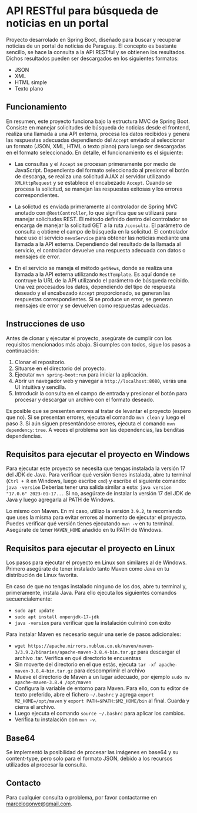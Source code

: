 # API RESTful para búsqueda de noticias en un portal

Proyecto desarrolado en Spring Boot, diseñado para buscar y recuperar noticias de un portal de noticias de Paraguay.
El concepto es bastante sencillo, se hace la consulta a la API RESTful y se obtienen los resultados.
Dichos resultados pueden ser descargados en los siguientes formatos:
- JSON
- XML
- HTML simple
- Texto plano

## Funcionamiento

En resumen, este proyecto funciona bajo la estructura MVC de Spring Boot. Consiste en manejar solicitudes de búsqueda de noticias desde el frontend, realiza una llamada a una API externa, procesa los datos recibidos y genera las respuestas adecuadas dependiendo del `Accept` enviado al seleccionar un formato (JSON, XML, HTML o texto plano) para luego ser descargadas en el formato seleccionado. En detalle, el funcionamiento es el siguiente:

- Las consultas y el `Accept` se procesan primeramente por medio de JavaScript. Dependiento del formato seleccionado al presionar el botón de descarga, se realiza una solicitud AJAX al servidor utilizando `XMLHttpRequest` y se establece el encabezado `Accept`. Cuando se procesa la solicitud, se manejan las respuestas exitosas y los errores correspondientes.

- La solictud es enviada primeramente al controlador de Spring MVC anotado con `@RestController`, lo que significa que se utilizará para manejar solicitudes REST. El método definido dentro del controlador se encarga de manejar la solicitud GET a la ruta `/consulta`. El parámetro de consulta `q` obtiene el campo de búsqueda en la solicitud. El controlador hace uso el servicio `newsService` para obtener las noticias mediante una llamada a la API externa. Dependiendo del resultado de la llamada al servicio, el controlador devuelve una respuesta adecuada con datos o mensajes de error.

- En el servicio se maneja el método `getNews`, donde se realiza una llamada a la API externa utilizando `RestTemplate`. Es aquí donde se contruye la URL de la API utilizando el parámetro de búsqueda recibido. Una vez procesados los datos, dependiendo del tipo de respuesta deseado y el encabezado `Accept` proporcionado, se generan las respuestas correspondientes. Si se produce un error, se generan mensajes de error y se devuelven como respuestas adecuadas.

## Instrucciones de uso

Antes de clonar y ejecutar el proyecto, asegúrate de cumplir con los requisitos mencionados más abajo.
Si cumples con todos, sigue los pasos a continuación:

1. Clonar el repositorio.
2. Situarse en el directorio del proyecto.
3. Ejecutar `mvn spring-boot:run` para iniciar la aplicación.
4. Abrir un navegador web y navegar a `http://localhost:8080`, verás una UI intuitiva y sencilla.
5. Introducir la consulta en el campo de entrada y presionar el botón para procesar y descargar un archivo con el formato deseado.

Es posible que se presenten errores al tratar de levantar el proyecto (espero que no). Si se presentan errores, ejecuta el comando `mvn clean` y luego el paso 3. Si aún siguen presentándose errores, ejecuta el comando `mvn dependency:tree`.
A veces el problema son las dependencias, las benditas dependencias.

## Requisitos para ejecutar el proyecto en Windows

Para ejecutar este proyecto se necesita que tengas instalada la versión 17 del JDK de Java.
Para verificar qué versión tienes instalada, abre tu terminal (`Ctrl + R` en Windows, luego escribe `cmd`) y escribe el siguiente comando: `java -version`
Deberías tener una salida similar a esta: `java version "17.0.6" 2023-01-17...`
Si no, asegúrate de instalar la versión 17 del JDK de Java y luego agregarla al PATH de Windows.

Lo mismo con Maven. En mi caso, utilizo la versión `3.9.2`, te recomiendo que uses la misma para evitar errores al momento de ejecutar el proyecto.
Puedes verificar qué versión tienes ejecutando `mvn -v` en tu terminal. Asegúrate de tener `MAVEN_HOME` añadido en tu PATH de Windows.

## Requisitos para ejecutar el proyecto en Linux

Los pasos para ejecutar el proyecto en Linux son similares al de Windows.
Primero asegúrate de tener instalado tanto Maven como Java en tu distribución de Linux favorita.

En caso de que no tengas instalado ninguno de los dos, abre tu terminal y, primeramente, instala Java.
Para ello ejecuta los siguientes comandos secuencialemente:
- `sudo apt update`
- `sudo apt install onpenjdk-17-jdk`
- `java -version` para verificar que la instalación culminó con éxito

Para instalar Maven es necesario seguir una serie de pasos adicionales:
- `wget https://apache.mirrors.nublue.co.uk/maven/maven-3/3.9.2/binaries/apache-maven-3.8.4-bin.tar.gz` para descargar el archivo .tar. Verifica en qué directorio te encuentras
- Sin moverte del directorio en el que estás, ejecuta `tar -xf apache-maven-3.8.4-bin.tar.gz` para descomprimir el archivo
- Mueve el directorio de Maven a un lugar adecuado, por ejemplo `sudo mv apache-maven-3.8.4 /opt/maven`
- Configura la variable de entorno para Maven. Para ello, con tu editor de texto preferido, abre el fichero `~/.bashrc` y agrega `export M2_HOME=/opt/maven` y `export PATH=$PATH:$M2_HOME/bin` al final. Guarda y cierra el archivo.
- Luego ejecuta el comando `source ~/.bashrc` para aplicar los cambios.
- Verifica tu instalación con `mvn -v`.

## Base64

Se implementó la posibilidad de procesar las imágenes en base64 y su content-type, pero solo para el formato JSON, debido a los recursos utilizados al procesar la consulta.

## Contacto

Para cualquier consulta o problema, por favor contactarme en marcelogonve@gmail.com.

